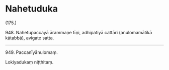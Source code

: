 

# Nahetuduka






(175.)

948\. Nahetupaccayā ārammaṇe tīṇi, adhipatiyā cattāri (anulomamātikā kātabbā), avigate satta.

---

949\. Paccanīyānulomaṃ.

  
Lokiyadukaṃ niṭṭhitaṃ.





